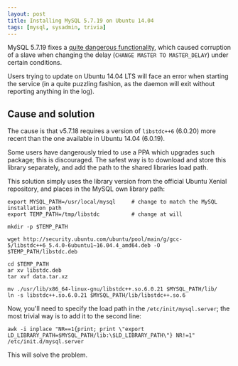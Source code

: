 ```yaml
---
layout: post
title: Installing MySQL 5.7.19 on Ubuntu 14.04
tags: [mysql, sysadmin, trivia]
---
```


MySQL 5.7.19 fixes a [quite dangerous functionality](https://bugs.mysql.com/bug.php?id=84375), which caused corruption of a slave when changing the delay (`CHANGE MASTER TO MASTER_DELAY`) under certain conditions.

Users trying to update on Ubuntu 14.04 LTS will face an error when starting the service (in a quite puzzling fashion, as the daemon will exit without reporting anything in the log).

## Cause and solution

The cause is that v5.7.18 requires a version of `libstdc++6` (6.0.20) more recent than the one available in Ubuntu 14.04 (6.0.19).

Some users have dangerously tried to use a PPA which upgrades such package; this is discouraged. The safest way is to download and store this library separately, and add the path to the shared libraries load path.

This solution simply uses the library version from the official Ubuntu Xenial repository, and places in the MySQL own library path:

    export MYSQL_PATH=/usr/local/mysql     # change to match the MySQL installation path
    export TEMP_PATH=/tmp/libstdc          # change at will
    
    mkdir -p $TEMP_PATH
    
    wget http://security.ubuntu.com/ubuntu/pool/main/g/gcc-5/libstdc++6_5.4.0-6ubuntu1~16.04.4_amd64.deb -O $TEMP_PATH/libstdc.deb

    cd $TEMP_PATH
    ar xv libstdc.deb
    tar xvf data.tar.xz
    
    mv ./usr/lib/x86_64-linux-gnu/libstdc++.so.6.0.21 $MYSQL_PATH/lib/
    ln -s libstdc++.so.6.0.21 $MYSQL_PATH/lib/libstdc++.so.6

Now, you'll need to specify the load path in the `/etc/init/mysql.server`; the most trivial way is to add it to the second line:

    awk -i inplace "NR==1{print; print \"export LD_LIBRARY_PATH=$MYSQL_PATH/lib:\$LD_LIBRARY_PATH\"} NR!=1" /etc/init.d/mysql.server

This will solve the problem.
